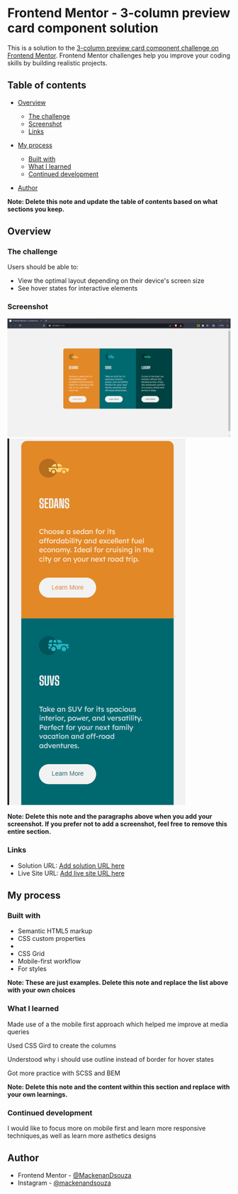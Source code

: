 # Frontend Mentor - 3-column preview card component solution

This is a solution to the [3-column preview card component challenge on Frontend Mentor](https://www.frontendmentor.io/challenges/3column-preview-card-component-pH92eAR2-). Frontend Mentor challenges help you improve your coding skills by building realistic projects. 

## Table of contents

- [Overview](#overview)
  - [The challenge](#the-challenge)
  - [Screenshot](#screenshot)
  - [Links](#links)
- [My process](#my-process)
  - [Built with](#built-with)
  - [What I learned](#what-i-learned)
  - [Continued development](#continued-development)
 
- [Author](#author)


**Note: Delete this note and update the table of contents based on what sections you keep.**

## Overview

### The challenge

Users should be able to:

- View the optimal layout depending on their device's screen size
- See hover states for interactive elements

### Screenshot

![desktop-view](./images/screenshots/desktop-view.png)
![mobile-view](./images/screenshots/mobile-view.png)



**Note: Delete this note and the paragraphs above when you add your screenshot. If you prefer not to add a screenshot, feel free to remove this entire section.**

### Links

- Solution URL: [Add solution URL here](https://your-solution-url.com)
- Live Site URL: [Add live site URL here](https://your-live-site-url.com)

## My process

### Built with

- Semantic HTML5 markup
- CSS custom properties
- 
- CSS Grid
- Mobile-first workflow
- For styles

**Note: These are just examples. Delete this note and replace the list above with your own choices**

### What I learned

Made use of a the mobile first approach which helped me improve at media queries

Used CSS Gird to create the columns

Understood why i should use outline instead of border for hover states

Got more practice with SCSS and BEM





**Note: Delete this note and the content within this section and replace with your own learnings.**

### Continued development
I would like to focus more on mobile first and learn more responsive techniques,as well as learn more asthetics designs






## Author


- Frontend Mentor - [@MackenanDsouza](https://www.frontendmentor.io/profile/MackenanDsouza)
- Instagram - [@mackenandsouza](https://instagram.com/mackenan.dsouza?igshid=ZDdkNTZiNTM=)




